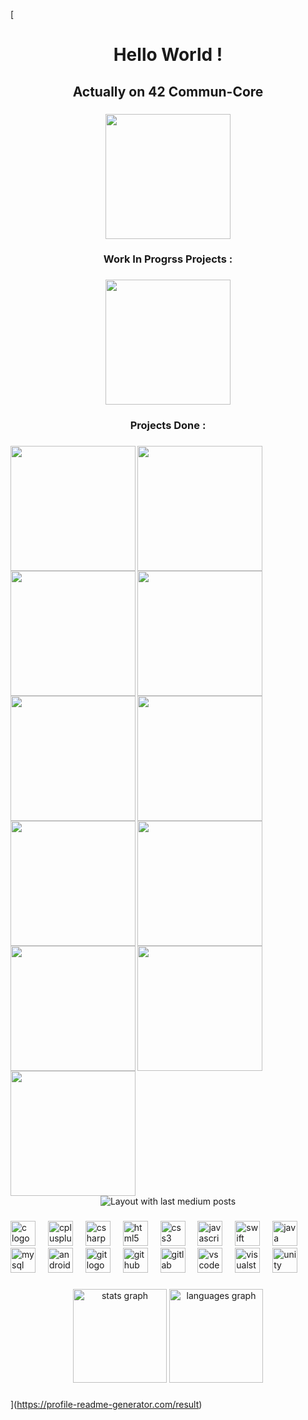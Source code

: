 [<h1 align="center">Hello World !</h1>

###

<h2 align="center">Actually on 42 Commun-Core</h2>

###

<div align="center">
  <img height="200" src="https://github.com/ayogun/42-project-badges/blob/main/badges/common_coren.png"  />
</div>

###

<h3 align="center">Work In Progrss Projects :</h3>

###

<div align="center">
  <img height="200" src="https://github.com/ayogun/42-project-badges/blob/main/badges/cppe.png"  />
</div>

###

<h3 align="center">Projects Done :</h3>

###

<img align="left" height="200" src="https://github.com/ayogun/42-project-badges/blob/main/badges/push_swape.png"  />

###

<img align="left" height="200" src="https://github.com/ayogun/42-project-badges/blob/main/badges/born2beroote.png"  />

###

<img align="left" height="200" src="https://github.com/ayogun/42-project-badges/blob/main/badges/ft_printfe.png"  />

###

<img align="left" height="200" src="https://github.com/ayogun/42-project-badges/blob/main/badges/so_longm.png"  />

###

<img align="left" height="200" src="https://github.com/ayogun/42-project-badges/blob/main/badges/philosopherse.png"  />

###

<img align="left" height="200" src="https://github.com/ayogun/42-project-badges/blob/main/badges/get_next_linee.png"  />

###

<img align="left" height="200" src="https://github.com/ayogun/42-project-badges/blob/main/badges/libftm.png"  />

###

<img align="left" height="200" src="https://github.com/ayogun/42-project-badges/blob/main/badges/cub3dm.png"  />

###

<img align="left" height="200" src="https://github.com/ayogun/42-project-badges/blob/main/badges/netpracticem.png"  />

###

<img align="left" height="200" src="https://github.com/ayogun/42-project-badges/blob/main/badges/minishellm.png"  />

###

<img align="left" height="200" src="https://github.com/ayogun/42-project-badges/blob/main/badges/minitalkm.png"  />

###

<br clear="both">

<div align="center">
  <img src="https://github-read-medium-git-main.pahlevikun.vercel.app/latest?limit=4&username=LeSabreDeDieu&theme=dark" alt="Layout with last medium posts"  />
</div>

###

<div align="left">
  <img src="https://cdn.jsdelivr.net/gh/devicons/devicon/icons/c/c-original.svg" height="40" alt="c logo"  />
  <img width="12" />
  <img src="https://cdn.jsdelivr.net/gh/devicons/devicon/icons/cplusplus/cplusplus-original.svg" height="40" alt="cplusplus logo"  />
  <img width="12" />
  <img src="https://cdn.jsdelivr.net/gh/devicons/devicon/icons/csharp/csharp-original.svg" height="40" alt="csharp logo"  />
  <img width="12" />
  <img src="https://cdn.jsdelivr.net/gh/devicons/devicon/icons/html5/html5-original.svg" height="40" alt="html5 logo"  />
  <img width="12" />
  <img src="https://cdn.jsdelivr.net/gh/devicons/devicon/icons/css3/css3-original.svg" height="40" alt="css3 logo"  />
  <img width="12" />
  <img src="https://cdn.jsdelivr.net/gh/devicons/devicon/icons/javascript/javascript-original.svg" height="40" alt="javascript logo"  />
  <img width="12" />
  <img src="https://cdn.jsdelivr.net/gh/devicons/devicon/icons/swift/swift-original.svg" height="40" alt="swift logo"  />
  <img width="12" />
  <img src="https://cdn.jsdelivr.net/gh/devicons/devicon/icons/java/java-original.svg" height="40" alt="java logo"  />
  <img width="12" />
  <img src="https://cdn.jsdelivr.net/gh/devicons/devicon/icons/mysql/mysql-original.svg" height="40" alt="mysql logo"  />
  <img width="12" />
  <img src="https://cdn.jsdelivr.net/gh/devicons/devicon/icons/androidstudio/androidstudio-original.svg" height="40" alt="androidstudio logo"  />
  <img width="12" />
  <img src="https://cdn.jsdelivr.net/gh/devicons/devicon/icons/git/git-original.svg" height="40" alt="git logo"  />
  <img width="12" />
  <img src="https://cdn.jsdelivr.net/gh/devicons/devicon/icons/github/github-original.svg" height="40" alt="github logo"  />
  <img width="12" />
  <img src="https://cdn.jsdelivr.net/gh/devicons/devicon/icons/gitlab/gitlab-original.svg" height="40" alt="gitlab logo"  />
  <img width="12" />
  <img src="https://cdn.jsdelivr.net/gh/devicons/devicon/icons/vscode/vscode-original.svg" height="40" alt="vscode logo"  />
  <img width="12" />
  <img src="https://cdn.jsdelivr.net/gh/devicons/devicon/icons/visualstudio/visualstudio-plain.svg" height="40" alt="visualstudio logo"  />
  <img width="12" />
  <img src="https://cdn.jsdelivr.net/gh/devicons/devicon/icons/unity/unity-original.svg" height="40" alt="unity logo"  />
</div>

###

<div align="center">
  <img src="https://github-readme-stats.vercel.app/api?username=LeSabreDeDieu&hide_title=false&hide_rank=false&show_icons=true&include_all_commits=true&count_private=true&disable_animations=false&theme=dracula&locale=en&hide_border=false&order=1" height="150" alt="stats graph"  />
  <img src="https://github-readme-stats.vercel.app/api/top-langs?username=LeSabreDeDieu&locale=en&hide_title=false&layout=compact&card_width=320&langs_count=5&theme=dracula&hide_border=false&order=2" height="150" alt="languages graph"  />
</div>

###
](https://profile-readme-generator.com/result)
